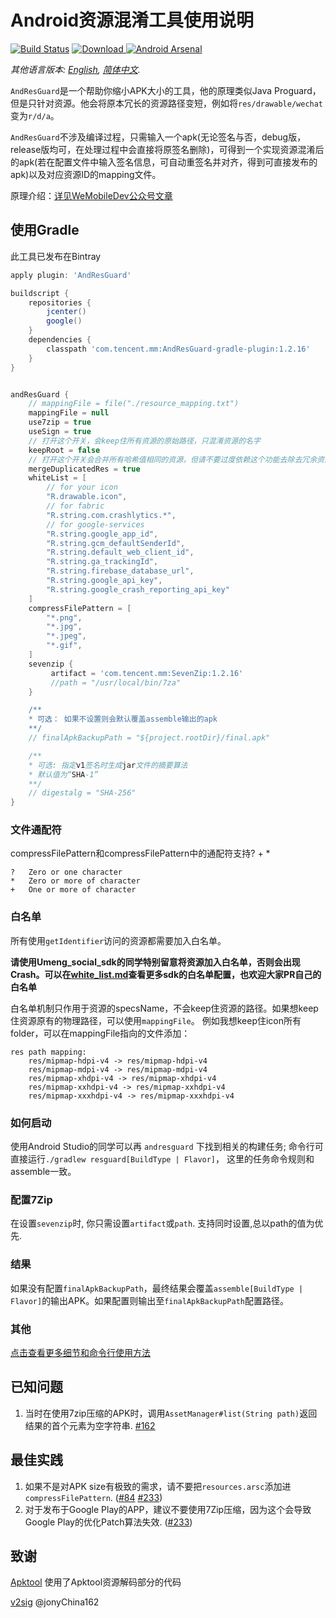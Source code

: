 #  Android资源混淆工具使用说明 #

[![Build Status](https://travis-ci.org/shwenzhang/AndResGuard.svg?branch=master)](https://travis-ci.org/shwenzhang/AndResGuard)
[ ![Download](https://api.bintray.com/packages/wemobiledev/maven/com.tencent.mm%3AAndResGuard-core/images/download.svg) ](https://bintray.com/wemobiledev/maven/com.tencent.mm%3AAndResGuard-core/_latestVersion)
[![Android Arsenal](https://img.shields.io/badge/Android%20Arsenal-AndResGuard-green.svg?style=true)](https://android-arsenal.com/details/1/3034)


*其他语言版本: [English](README.md), [简体中文](README.zh-cn.md).*

`AndResGuard`是一个帮助你缩小APK大小的工具，他的原理类似Java Proguard，但是只针对资源。他会将原本冗长的资源路径变短，例如将`res/drawable/wechat`变为`r/d/a`。

`AndResGuard`不涉及编译过程，只需输入一个apk(无论签名与否，debug版，release版均可，在处理过程中会直接将原签名删除)，可得到一个实现资源混淆后的apk(若在配置文件中输入签名信息，可自动重签名并对齐，得到可直接发布的apk)以及对应资源ID的mapping文件。

原理介绍：[详见WeMobileDev公众号文章](http://mp.weixin.qq.com/s?__biz=MzAwNDY1ODY2OQ==&mid=208135658&idx=1&sn=ac9bd6b4927e9e82f9fa14e396183a8f#rd)


## 使用Gradle
此工具已发布在Bintray
```gradle
apply plugin: 'AndResGuard'

buildscript {
    repositories {
        jcenter()
        google()
    }
    dependencies {
        classpath 'com.tencent.mm:AndResGuard-gradle-plugin:1.2.16'
    }
}


andResGuard {
    // mappingFile = file("./resource_mapping.txt")
    mappingFile = null
    use7zip = true
    useSign = true
    // 打开这个开关，会keep住所有资源的原始路径，只混淆资源的名字
    keepRoot = false
    // 打开这个开关会合并所有哈希值相同的资源，但请不要过度依赖这个功能去除去冗余资源
    mergeDuplicatedRes = true
    whiteList = [
        // for your icon
        "R.drawable.icon",
        // for fabric
        "R.string.com.crashlytics.*",
        // for google-services
        "R.string.google_app_id",
        "R.string.gcm_defaultSenderId",
        "R.string.default_web_client_id",
        "R.string.ga_trackingId",
        "R.string.firebase_database_url",
        "R.string.google_api_key",
        "R.string.google_crash_reporting_api_key"
    ]
    compressFilePattern = [
        "*.png",
        "*.jpg",
        "*.jpeg",
        "*.gif",
    ]
    sevenzip {
         artifact = 'com.tencent.mm:SevenZip:1.2.16'
         //path = "/usr/local/bin/7za"
    }

    /**
    * 可选： 如果不设置则会默认覆盖assemble输出的apk
    **/
    // finalApkBackupPath = "${project.rootDir}/final.apk"

    /**
    * 可选: 指定v1签名时生成jar文件的摘要算法
    * 默认值为“SHA-1”
    **/
    // digestalg = "SHA-256"
}
```

### 文件通配符
 compressFilePattern和compressFilePattern中的通配符支持? + *

```
?	Zero or one character
*	Zero or more of character
+	One or more of character
```

### 白名单
所有使用`getIdentifier`访问的资源都需要加入白名单。

**请使用Umeng_social_sdk的同学特别留意将资源加入白名单，否则会出现Crash。可以在[white_list.md](doc/white_list.md)查看更多sdk的白名单配置，也欢迎大家PR自己的白名单**

白名单机制只作用于资源的specsName，不会keep住资源的路径。如果想keep住资源原有的物理路径，可以使用`mappingFile`。
例如我想keep住icon所有folder，可以在mappingFile指向的文件添加：

```
res path mapping:
    res/mipmap-hdpi-v4 -> res/mipmap-hdpi-v4
    res/mipmap-mdpi-v4 -> res/mipmap-mdpi-v4
    res/mipmap-xhdpi-v4 -> res/mipmap-xhdpi-v4
    res/mipmap-xxhdpi-v4 -> res/mipmap-xxhdpi-v4
    res/mipmap-xxxhdpi-v4 -> res/mipmap-xxxhdpi-v4
```

### 如何启动
使用Android Studio的同学可以再 `andresguard` 下找到相关的构建任务;
命令行可直接运行```./gradlew resguard[BuildType | Flavor]```， 这里的任务命令规则和assemble一致。

### 配置7Zip
在设置`sevenzip`时, 你只需设置`artifact`或`path`. 支持同时设置,总以path的值为优先.

### 结果
如果没有配置`finalApkBackupPath`，最终结果会覆盖`assemble[BuildType | Flavor]`的输出APK。如果配置则输出至`finalApkBackupPath`配置路径。

### 其他
[点击查看更多细节和命令行使用方法](doc/how_to_work.zh-cn.md)

## 已知问题

1. 当时在使用7zip压缩的APK时，调用`AssetManager#list(String path)`返回结果的首个元素为空字符串. [#162](https://github.com/shwenzhang/AndResGuard/issues/162)

## 最佳实践

1. 如果不是对APK size有极致的需求，请不要把`resources.arsc`添加进`compressFilePattern`. ([#84](https://github.com/shwenzhang/AndResGuard/issues/84) [#233](https://github.com/shwenzhang/AndResGuard/issues/233))
2. 对于发布于Google Play的APP，建议不要使用7Zip压缩，因为这个会导致Google Play的优化Patch算法失效. ([#233](https://github.com/shwenzhang/AndResGuard/issues/233))


## 致谢

[Apktool](https://github.com/iBotPeaches/Apktool) 使用了Apktool资源解码部分的代码

[v2sig](https://github.com/shwenzhang/AndResGuard/pull/133) @jonyChina162
